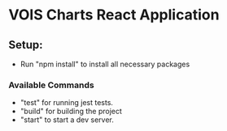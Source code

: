 # VOIS Charts React Application
## Setup:
- Run "npm install" to install all necessary packages

### Available Commands
- "test" for running jest tests.
- "build" for building the project
- "start" to start a dev server.